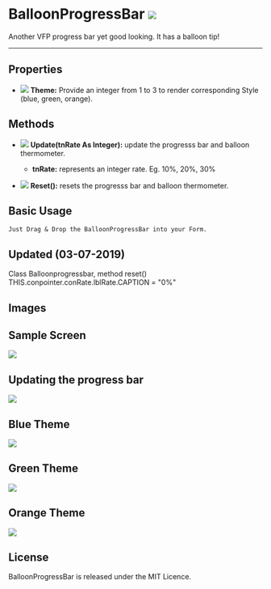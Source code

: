 # BalloonProgressBar ![](images/prg.gif)  

Another VFP progress bar yet good looking. It has a balloon tip!

<hr>

## Properties
* ![](images/prop.gif) **Theme:** Provide an integer from 1 to 3 to render corresponding Style (blue, green, orange).

## Methods

* ![](images/meth.gif) **Update(tnRate As Integer):** update the progresss bar and balloon thermometer.
  * **tnRate:** represents an integer rate. Eg. 10%, 20%, 30%

* ![](images/meth.gif) **Reset():** resets the progresss bar and balloon thermometer.

## Basic Usage

```
Just Drag & Drop the BalloonProgressBar into your Form.
```
## Updated  (03-07-2019)
Class Balloonprogressbar, method reset()
     THIS.conpointer.conRate.lblRate.CAPTION =  "0%"

## Images

## Sample Screen
![](images/screen.png)

## Updating the progress bar
![](images/progress.png)

## Blue Theme
![](images/blue_theme.png)

## Green Theme
![](images/green_theme.png)

## Orange Theme
![](images/orange_theme.png)

## License

BalloonProgressBar is released under the MIT Licence.
